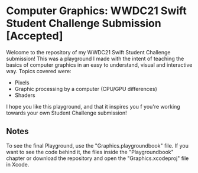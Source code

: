 #  Computer Graphics: WWDC21 Swift Student Challenge Submission [Accepted] #

Welcome to the repository of my WWDC21 Swift Student Challenge submission! This was a playground I made with the intent of teaching the basics of computer graphics in an easy to understand, visual and interactive way. Topics covered were:

- Pixels
- Graphic processing by a computer (CPU/GPU differences)
- Shaders

I hope you like this playground, and that it inspires you f you're working towards your own Student Challenge submission!

## Notes

To see the final Playground, use the "Graphics.playgroundbook" file. If you want to see the code behind it, the files inside the "Playgroundbook" chapter or download the repository and open the "Graphics.xcodeproj" file in Xcode.
